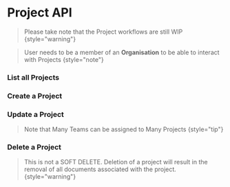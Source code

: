 # Project API

>Please take note that the Project workflows are still WIP
> {style="warning"}

> User needs to be a member of an <b>Organisation</b>
> to be able to interact with Projects
> {style="note"}

### List all Projects
<api-endpoint openapi-path="../../maximus_schema_1.10.json" endpoint="/projects" method="GET"/>


### Create a Project
<api-endpoint openapi-path="../../maximus_schema_1.10.json" endpoint="/projects/" method="POST"/>


### Update a Project
>Note that Many Teams can be assigned to Many Projects
> {style="tip"}
<api-endpoint openapi-path="../../maximus_schema_1.10.json" endpoint="/projects/{id}/" method="PATCH"/>
<api-endpoint openapi-path="../../maximus_schema_1.10.json" endpoint="/projects/{id}/" method="PUT"/>


### Delete a Project

>This is not a SOFT DELETE. Deletion of a project will result in the removal of
> all documents associated with the project. 
> {style="warning"}

<api-endpoint openapi-path="../../maximus_schema_1.10.json" endpoint="/projects/{id}/" method="DELETE"/>